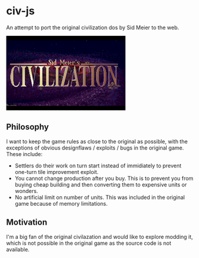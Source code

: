 # civ-js

An attempt to port the original civilization dos by Sid Meier to the web.

![Civilization Title](civ_title.png)

## Philosophy

I want to keep the game rules as close to the original as possible, with the exceptions of obvious designflaws / exploits / bugs in the original game. These include:

- Settlers do their work on turn start instead of immidiately to prevent one-turn tile improvement exploit.
- You cannot change production after you buy. This is to prevent you from buying cheap building and then converting them to expensive units or wonders.
- No artificial limit on number of units. This was included in the original game because of memory limitations.

## Motivation

I'm a big fan of the original civilazation and would like to explore modding it, which is not possible in the original game as the source code is not available.